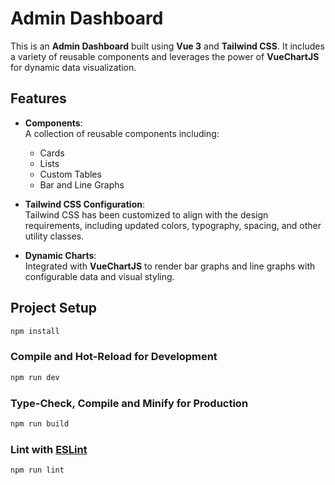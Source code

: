 # Admin Dashboard  

This is an **Admin Dashboard** built using **Vue 3** and **Tailwind CSS**. It includes a variety of reusable components and leverages the power of **VueChartJS** for dynamic data visualization.  

## Features  

- **Components**:  
  A collection of reusable components including:  
  - Cards
  - Lists 
  - Custom Tables  
  - Bar and Line Graphs  

- **Tailwind CSS Configuration**:  
  Tailwind CSS has been customized to align with the design requirements, including updated colors, typography, spacing, and other utility classes.  

- **Dynamic Charts**:  
  Integrated with **VueChartJS** to render bar graphs and line graphs with configurable data and visual styling.  


## Project Setup

```sh
npm install
```

### Compile and Hot-Reload for Development

```sh
npm run dev
```

### Type-Check, Compile and Minify for Production

```sh
npm run build
```

### Lint with [ESLint](https://eslint.org/)

```sh
npm run lint
```
